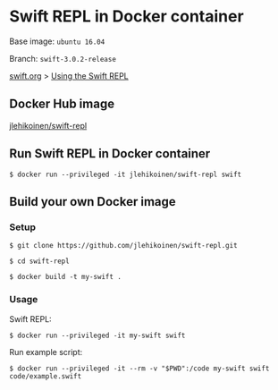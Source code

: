 Swift REPL in Docker container
==============================

Base image: `ubuntu 16.04`

Branch: `swift-3.0.2-release`

[swift.org](https://swift.org) > [Using the Swift REPL](https://swift.org/getting-started/#using-the-repl)

## Docker Hub image

[jlehikoinen/swift-repl](https://hub.docker.com/r/jlehikoinen/swift-repl/)

## Run Swift REPL in Docker container

`$ docker run --privileged -it jlehikoinen/swift-repl swift`

## Build your own Docker image

### Setup

`$ git clone https://github.com/jlehikoinen/swift-repl.git`

`$ cd swift-repl`

`$ docker build -t my-swift .`

### Usage

Swift REPL:

`$ docker run --privileged -it my-swift swift`

Run example script:

`$ docker run --privileged -it --rm -v "$PWD":/code my-swift swift code/example.swift`
